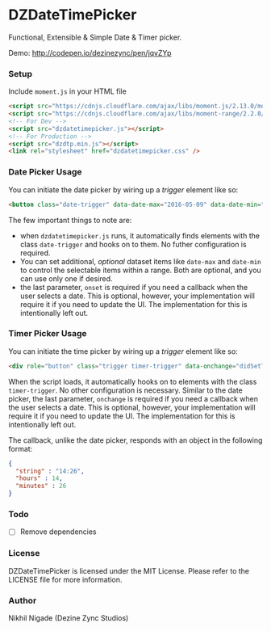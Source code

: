 # DZDateTimePicker
Functional, Extensible &amp; Simple Date & Timer picker.

Demo: http://codepen.io/dezinezync/pen/jqvZYp

### Setup
Include `moment.js` in your HTML file
```html
<script src="https://cdnjs.cloudflare.com/ajax/libs/moment.js/2.13.0/moment.min.js"></script>
<script src="https://cdnjs.cloudflare.com/ajax/libs/moment-range/2.2.0/moment-range.min.js"></script>
<!-- For Dev -->
<script src="dzdatetimepicker.js"></script>
<!-- For Production -->
<script src="dzdtp.min.js"></script>
<link rel="stylesheet" href="dzdatetimepicker.css" />
```

### Date Picker Usage
You can initiate the date picker by wiring up a *trigger* element like so:
```html
<button class="date-trigger" data-date-max="2016-05-09" data-date-min="2016-01-01" data-onset="didSetDate">Trigger</button>
```

The few important things to note are:  
- when `dzdatetimepicker.js` runs, it automatically finds elements with the class `date-trigger` and hooks on to them. No futher configuration is required.
- You can set additional, *optional* dataset items like `date-max` and `date-min` to control the selectable items within a range. Both are optional, and you can use only one if desired.
- the last parameter, `onset` is required if you need a callback when the user selects a date. This is optional, however, your implementation will require it if you need to update the UI. The implementation for this is intentionally left out.

### Timer Picker Usage
You can initiate the time picker by wiring up a *trigger* element like so:
```html
<div role="button" class="trigger timer-trigger" data-onchange="didSetTime">Time Trigger</div>
```
When the script loads, it automatically hooks on to elements with the class `timer-trigger`. No other configuration is necessary. Similar to the date picker, the last parameter, `onchange` is required if you need a callback when the user selects a date. This is optional, however, your implementation will require it if you need to update the UI. The implementation for this is intentionally left out.

The callback, unlike the date picker, responds with an object in the following format:
```json
{
  "string" : "14:26",
  "hours" : 14,
  "minutes" : 26
}
```

### Todo
- [ ] Remove dependencies 

### License
DZDateTimePicker is licensed under the MIT License. Please refer to the LICENSE file for more information. 

### Author
Nikhil Nigade (Dezine Zync Studios)
